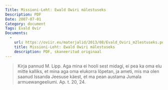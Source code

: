 ```yaml
---
Title: Missioni-Leht: Ewald Owiri mälestuseks
Description: PDF
Date: 2007-07-01
Category: document
Tags: Evald Ovir
Documents:
  -
    url: https://oviir.eu/materjalid/2013/08/Evald_Oviri_m2lestuseks.pdf
    title: Missioni-Leht: Ewald Owiri mälestuseks
    description: PDF, skaneeritud originaal
---
```


<blockquote>

Kirja pannud M. Lipp.
Aga mina ei hooli sest midagi, ei pea ka oma elu mitte kalliks,
et mina aga oma elukorra löpetan, ja ameti, mis ma olen saanud Issanda Jeesuse käest,
et ma pean austama Jumala armuewangeeliumi. Ap. t. 20, 24.

</blockquote>
